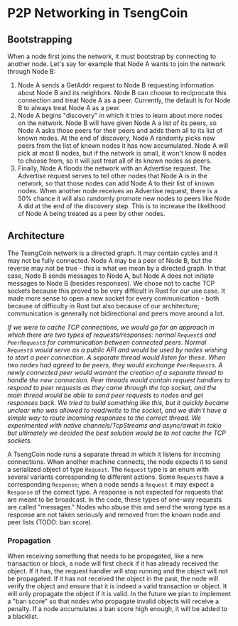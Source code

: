 # P2P Networking in TsengCoin

## Bootstrapping

When a node first joins the network, it must bootstrap by connecting to another node. Let's say for example that Node A wants to join the network through Node B:

1. Node A sends a GetAddr request to Node B requesting information about Node B and its neighbors. Node B can choose to reciprocate this connection and treat Node A as a peer. Currently, the default is for Node B to always treat Node A as a peer.
2. Node A begins "discovery" in which it tries to learn about more nodes on the network. Node B will have given Node A a list of its peers, so Node A asks those peers for their peers and adds them all to its list of known nodes. At the end of discovery, Node A randomly picks new peers from the list of known nodes it has now accumulated. Node A will pick at most 8 nodes, but if the network is small, it won't know 8 nodes to choose from, so it will just treat all of its known nodes as peers.
3. Finally, Node A floods the network with an Advertise request. The Advertise request serves to tell other nodes that Node A is in the network, so that those nodes can add Node A to their list of known nodes. When another node receives an Advertise request, there is a 50% chance it will also randomly promote new nodes to peers like Node A did at the end of the discovery step. This is to increase the likelihood of Node A being treated as a peer by other nodes.

## Architecture

The TsengCoin network is a directed graph. It may contain cycles and it may not be fully connected. Node A may be a peer of Node B, but the reverse may not be true - this is what we mean by a directed graph. In that case, Node B sends messages to Node A, but Node A does not initiate messages to Node B (besides responses). We chose not to cache TCP sockets because this proved to be very difficult in Rust for our use case. It made more sense to open a new socket for every communication - both because of difficulty in Rust but also because of our architecture; communication is generally not bidirectional and peers move around a lot.

_If we were to cache TCP connections, we would go for an approach in which there are two types of requests/responses: normal `Request`s and `PeerRequest`s for communication between connected peers. Normal `Request`s would serve as a public API and would be used by nodes wishing to start a peer connection. A separate thread would listen for these. When two nodes had agreed to be peers, they would exchange `PeerRequest`s. A newly connected peer would warrant the creation of a separate thread to handle the new connection. Peer threads would contain request handlers to respond to peer requests as they came through the tcp socket, and the main thread would be able to send peer requests to nodes and get responses back. We tried to build something like this, but it quickly became unclear who was allowed to read/write to the socket, and we didn't have a simple way to route incoming responses to the correct thread. We experimented with native channels/TcpStreams and async/await in tokio but ultimately we decided the best solution would be to not cache the TCP sockets._

A TsengCoin node runs a separate thread in which it listens for incoming connections. When another machine connects, the node expects it to send a serialized object of type `Request`. The `Request` type is an enum with several variants corresponding to different actions. Some `Request`s have a corresponding `Response`; when a node sends a `Request` it may expect a `Response` of the correct type. A response is not expected for requests that are meant to be broadcast. In the code, these types of one-way requests are called "messages." Nodes who abuse this and send the wrong type as a response are not taken seriously and removed from the known node and peer lists (TODO: ban score).

### Propagation

When receiving something that needs to be propagated, like a new transaction or block, a node will first check if it has already received the object. If it has, the request handler will stop running and the object will not be propagated. If it has not received the object in the past, the node will verify the object and ensure that it is indeed a valid transaction or object. It will only propagate the object if it is valid. In the future we plan to implement a "ban score" so that nodes who propagate invalid objects will receive a penalty. If a node accumulates a ban score high enough, it will be added to a blacklist.
